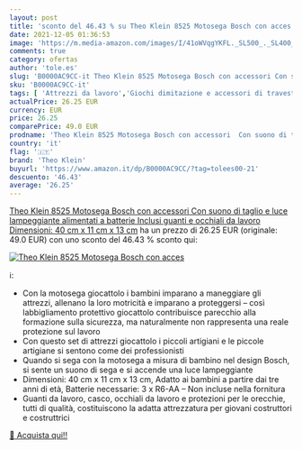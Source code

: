 ```yaml
---
layout: post
title: 'sconto del 46.43 % su Theo Klein 8525 Motosega Bosch con acces  '
date: 2021-12-05 01:36:53
image: 'https://m.media-amazon.com/images/I/41oWVqgYKFL._SL500_._SL400_.jpg'
comments: true
category: ofertas
author: 'tole.es'
slug: 'B0000AC9CC-it Theo Klein 8525 Motosega Bosch con accessori Con suono di...'
sku: 'B0000AC9CC-it'
tags: [ 'Attrezzi da lavoro','Giochi dimitazione e accessori di travestimento','Giochi e giocattoli','theo klein', ]
actualPrice: 26.25 EUR
currency: EUR
price: 26.25
comparePrice: 49.0 EUR
prodname: 'Theo Klein 8525 Motosega Bosch con accessori  Con suono di taglio e luce lampeggiante alimentati a batterie  Inclusi guanti e occhiali da lavoro  Dimensioni: 40 cm x 11 cm x 13 cm'
country: 'it'
flag: '🇮🇹'
brand: 'Theo Klein'
buyurl: 'https://www.amazon.it/dp/B0000AC9CC/?tag=tolees00-21'
descuento: '46.43'
average: '26.25'
---
```


[Theo Klein 8525 Motosega Bosch con accessori  Con suono di taglio e luce lampeggiante alimentati a batterie  Inclusi guanti e occhiali da lavoro  Dimensioni: 40 cm x 11 cm x 13 cm](https://www.amazon.it/dp/B0000AC9CC/?tag=tolees00-21) ha un prezzo di 26.25 EUR (originale: 49.0 EUR) con uno sconto del 46.43 % sconto qui:

[![Theo Klein 8525 Motosega Bosch con acces](https://m.media-amazon.com/images/I/41oWVqgYKFL._SL500_._SL400_.jpg)](https://www.amazon.it/dp/B0000AC9CC/?tag=tolees00-21)

ℹ️:

- Con la motosega giocattolo i bambini imparano a maneggiare gli attrezzi, allenano la loro motricità e imparano a proteggersi – così labbigliamento protettivo giocattolo contribuisce parecchio alla formazione sulla sicurezza, ma naturalmente non rappresenta una reale protezione sul lavoro
- Con questo set di attrezzi giocattolo i piccoli artigiani e le piccole artigiane si sentono come dei professionisti
- Quando si sega con la motosega a misura di bambino nel design Bosch, si sente un suono di sega e si accende una luce lampeggiante
- Dimensioni: 40 cm x 11 cm x 13 cm, Adatto ai bambini a partire dai tre anni di età, Batterie necessarie: 3 x R6-AA – Non incluse nella fornitura
- Guanti da lavoro, casco, occhiali da lavoro e protezioni per le orecchie, tutti di qualità, costituiscono la adatta attrezzatura per giovani costruttori e costruttrici

[🛒 Acquista qui!!](https://www.amazon.it/dp/B0000AC9CC/?tag=tolees00-21)
